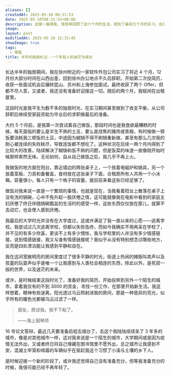 ```yaml
---
aliases: []
createdAt: 2025-05-10 08:31:53
date: 2025-05-10T08:31:53+08:00
description: 这是一篇随笔，我简单回顾了这六个月的生活，提到了最初几个月的实习，自己第一次做饭，大学生活以及我在城市中的生活方式。困惑与迷茫总是与我形影不离，一时间不知道该如何应对这些东西。
image: 
layout: post
modifiedAt: 2025-05-10 12:33:45
showImage: true
tags:
  - 随笔
title: 半年的独居札记：一个年轻人的迷茫与成长
---
```


长达半年的独居期间，我在徐州附近的一家软件外包公司实习了将近 4 个月，12 月份大部分时间在山西出差，回到徐州办公地点不久后辞职，开始第二次投简历，收获一些面试机会后辗转昆山、苏州和上海参加面试，最终收获了两个 Offer，但都不尽人意，又或者，我还没有准备好迎接这一切。随后的两个月，我赋闲在出租屋里。

这段时光是我平生为数不多的独居时光，在实习期间甚至做到了收支平衡，从公司辞职后继续受家庭资助为毕业后的求职做最后的准备。

大约 5 个月前，是我第一次尝试着自己做饭，那段时间也是我食欲最糟糕的时候，每天面临的要么是半生不熟的土豆，要么是烧焦的猪肉或青椒，有时候做一顿饭要消耗我三顿饭的土豆，中途因为糊锅不得不刷锅重新做，甚至有那么几次我的耐心被连续的失败耗尽，导致连饭都不想吃了。这种状况在后续一两个月内得到了比较大的改善，陆续解决了糊锅和饭不熟的问题，但是饭菜的味道一直像刚开始时候那样索然无味。无论如何，自从自己做饭之后，我几乎不再上火。

我做饭的地方就在阳台，靠近墙边的两张桌子上，一个放着电磁炉和锅具，另一个放着菜板、刀具和备餐盒，食材放在这张桌子下面，合租房所有人共用一个小冰箱，容量很小，每人只有一个格子的容量，就目前来看这些已经足够了。

做饭对我来说一直是一个繁琐的事情，也就是现在，当我看着阳台上散落在桌子上没有洗的锅碗，心中不免升起一股厌倦之情，这可能就像我在电影中看到的家庭主妇厌倦了终日伴随锅碗瓢盆的生活时的感受一样，这些东西仅仅放在那儿，就算不去动它，也会使人感到厌倦。

我最后的大学时光并没有在大学度过，这或许满足了我一直以来的心愿——逃离学校。我尝试过几次逃离学校，但都以失败告终，而如今我确实不用再呆在学校了，并不见的有多少欣喜，更谈不上有多少惆怅，我与学校里的人并没有多少情感链接，说到情感链接，我又与谁有情感链接呢？我似乎从没有特别想念过哪些地方，反而是四处漂泊能让我感到平静和自在。

我在这间宽敞明亮的房间里度过了很多平静的时光，街道上热闹的摊贩叫卖声以及孩童的玩耍声似乎是唯一个让我感到与人类社会相连的东西，除此以外，是死寂一般的世界，以及迷茫的未来。

或许，是时候结束这段时光了，准备好我的简历，开始投奔到另外一个陌生的城市，拿着我仅有的不到 3000 的资金，寻找一份工作，在那里开始新生活。我这样想着，眼神有些迷离，阳光透过乌云照射进我的房间，那是一种诡异的亮光，似乎所有的暖色光都被乌云过滤了一样。

> 朋友，原谅我。我不下船了。
>
>——海上钢琴师

16 号论文答辩，最近几天要准备启程去烟台了，去这个我陆陆续续呆了 3 年多的城市，像是对其他城市一样，这对我来说是一个陌生的城市，大学期间或是因为疫情无法外出，又或者终日将自己埋藏在图书馆里不愿外出，总之城市让我感到不安，混凝土牢笼和喧嚣的车辆似乎在驱赶我这个习惯了小溪与土壤的乡下人。

是时候迎接一个新的阶段了，或许我还觉得自己没有准备充分，但等我准备充分的时候，我很可能已经不再年轻了。

